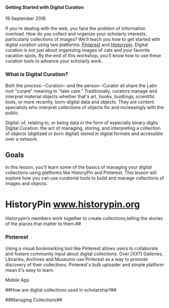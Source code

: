 #### Getting Started with Digital Curation ####

19 September 2016

If you're dealing with the web, you face the problem of information overload. How do you collect and organize your scholarly interests, particularly collections of images? We'll teach you how to get started with digital curation using two platforms: [Pinterest](www.pinterest.com) and [Historypin](https://www.historypin.org/). Digital curation is not just about organizing images of cats and your favorite vacation spots. By the end of this workshop, you'll know how to use these curation tools to advance your scholarly work.  

### What is Digital Curation? ###

Both the process--Curation--and the person--Curator all share the Latin root "curare" meaning to "take care."  Traditionally, curators manage and interpret material objects whether that's art, books, buidlings, scientific tools, or more recently, born-digital data and objects.  They are content specialists who interpret collections of objects for and increasingly with the public.

Digital: of, relating to, or being data in the form of especially binary digits
Digital Curation: the act of managing, storing, and interpreting a collection of objects (digitized or born digital) stored in digital formats and accessible over a network.

## Goals ##

In this lesson, you'll learn some of the basics of managing your digital collections using platforms like HistoryPin and Pinterest. This lesson will explore how you can use curatorial tools to build and manage collections of images and objects. 

# HistoryPin www.historypin.org

Historypin’s members work together to create collections,telling the stories of the places that matter to them.## 

### Pinterest ###

Using a visual bookmarking tool like Pinterest allows users to collaborate and fosters community input about digital collections. Over [XX?] Galleries, Libraries, Archives and Museums use Pinterest as a way to promote discovery of their collections.  Pinterest's bulk uploader and simple platform mean it's easy to learn.

Mobile App

##How are digital collections used in scholarship?##

##Managing Collections##


